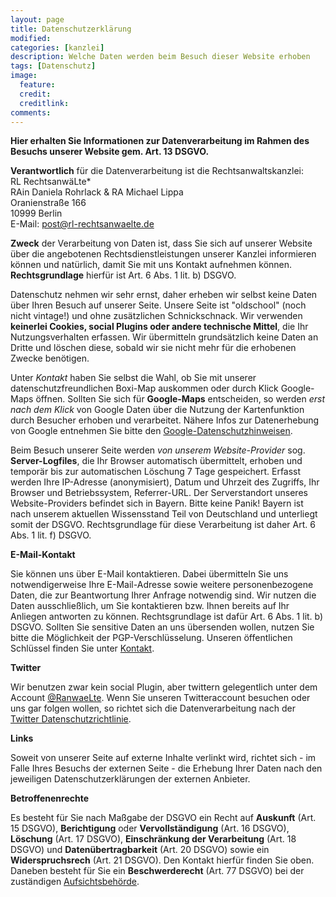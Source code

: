```yaml
---
layout: page
title: Datenschutzerklärung
modified:
categories: [kanzlei]
description: Welche Daten werden beim Besuch dieser Website erhoben
tags: [Datenschutz]
image:
  feature:
  credit:
  creditlink:
comments:
---
```

**Hier erhalten Sie Informationen zur Datenverarbeitung im Rahmen des Besuchs unserer Website gem. Art. 13 DSGVO.**

**Verantwortlich** für die Datenverarbeitung ist die Rechtsanwaltskanzlei:  
RL RechtsanwäLte\*  <br />
RAin Daniela Rohrlack & RA Michael Lippa  <br />
Oranienstraße 166  <br />
10999 Berlin  <br />
E-Mail: <post@rl-rechtsanwaelte.de> 

**Zweck** der Verarbeitung von Daten ist, dass Sie sich auf unserer Website über die angebotenen Rechtsdienstleistungen unserer Kanzlei informieren können und natürlich, damit Sie mit uns Kontakt aufnehmen können. **Rechtsgrundlage** hierfür ist Art. 6 Abs. 1 lit. b) DSGVO.

Datenschutz nehmen wir sehr ernst, daher erheben wir selbst keine Daten über Ihren Besuch auf unserer Seite. Unsere Seite ist "oldschool" (noch nicht vintage!) und ohne zusätzlichen Schnickschnack. Wir verwenden **keinerlei Cookies, social Plugins oder andere technische Mittel**, die Ihr Nutzungsverhalten erfassen. Wir übermitteln grundsätzlich keine Daten an Dritte und löschen diese, sobald wir sie nicht mehr für die erhobenen Zwecke benötigen.

Unter *Kontakt* haben Sie selbst die Wahl, ob Sie mit unserer datenschutzfreundlichen Boxi-Map auskommen oder durch Klick Google-Maps öffnen. Sollten Sie sich für **Google-Maps** entscheiden, so werden *erst nach dem Klick* von Google Daten über die Nutzung der Kartenfunktion durch Besucher erhoben und verarbeitet. Nähere Infos zur Datenerhebung von Google entnehmen Sie bitte den [Google-Datenschutzhinweisen](https://policies.google.com/privacy?hl=de).

Beim Besuch unserer Seite werden *von unserem Website-Provider* sog. **Server-Logfiles**, die Ihr Browser automatisch übermittelt, erhoben und temporär bis zur automatischen Löschung 7 Tage gespeichert. Erfasst werden Ihre IP-Adresse (anonymisiert), Datum und Uhrzeit des Zugriffs, Ihr Browser und Betriebssystem, Referrer-URL. Der Serverstandort unseres Website-Providers befindet sich in Bayern. Bitte keine Panik! Bayern ist nach unserem aktuellen Wissensstand Teil von Deutschland und unterliegt somit der DSGVO. Rechtsgrundlage für diese Verarbeitung ist daher Art. 6 Abs. 1 lit. f) DSGVO.

**E-Mail-Kontakt**

Sie können uns über E-Mail kontaktieren. Dabei übermitteln Sie uns notwendigerweise Ihre E-Mail-Adresse sowie weitere personenbezogene Daten, die zur Beantwortung Ihrer Anfrage notwendig sind. Wir nutzen die Daten ausschließlich, um Sie kontaktieren bzw. Ihnen bereits  auf Ihr Anliegen antworten zu können. Rechtsgrundlage ist dafür Art. 6 Abs. 1 lit. b) DSGVO. Sollten Sie sensitive Daten an uns übersenden wollen, nutzen Sie bitte die Möglichkeit der PGP-Verschlüsselung. Unseren öffentlichen Schlüssel finden Sie unter [Kontakt](/kontakt/).

**Twitter**

Wir benutzen zwar kein social Plugin, aber twittern gelegentlich unter dem Account [@RanwaeLte](https://twitter.com/ranwaelte?lang=de). Wenn Sie unseren Twitteraccount besuchen oder uns gar folgen wollen, so richtet sich die Datenverarbeitung nach der [Twitter Datenschutzrichtlinie](https://twitter.com/de/privacy).

**Links**  

Soweit von unserer Seite auf externe Inhalte verlinkt wird, richtet sich - im Falle Ihres Besuchs der externen Seite - die Erhebung Ihrer Daten nach den jeweiligen Datenschutzerklärungen der externen Anbieter.

**Betroffenenrechte**

Es besteht für Sie nach Maßgabe der DSGVO ein Recht auf **Auskunft** (Art. 15 DSGVO), **Berichtigung** oder **Vervollständigung** (Art. 16 DSGVO), **Löschung** (Art. 17 DSGVO), **Einschränkung der Verarbeitung** (Art. 18 DSGVO) und **Datenübertragbarkeit** (Art. 20 DSGVO) sowie ein **Widerspruchsrech** (Art. 21 DSGVO). Den Kontakt hierfür finden Sie oben. Daneben besteht für Sie ein **Beschwerderecht** (Art. 77 DSGVO) bei der zuständigen [Aufsichtsbehörde](https://www.datenschutz-berlin.de/).
